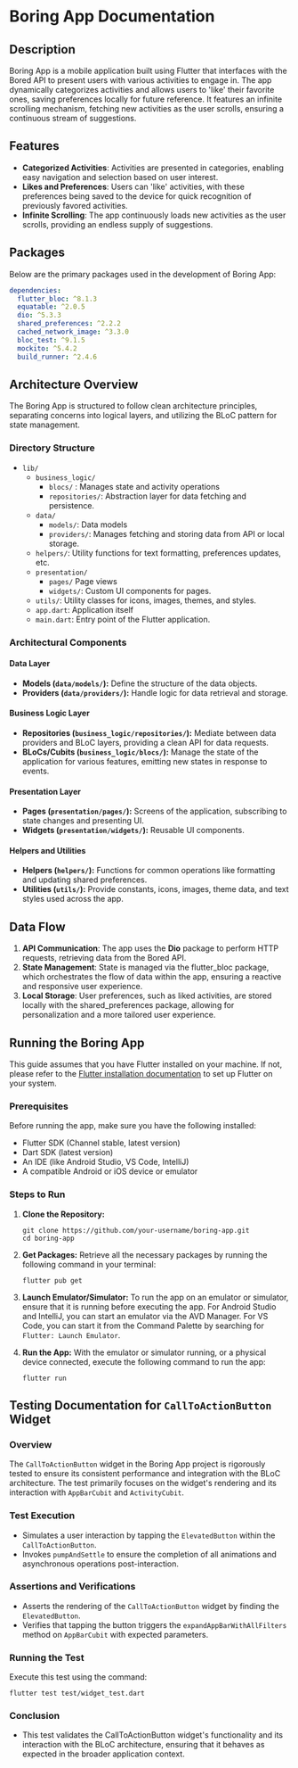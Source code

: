 # Boring App Documentation

## Description

Boring App is a mobile application built using Flutter that interfaces with the Bored API to present users with various
activities to engage in. The app dynamically categorizes activities and allows users to 'like' their favorite ones,
saving preferences locally for future reference. It features an infinite scrolling mechanism, fetching new activities as
the user scrolls, ensuring a continuous stream of suggestions.

## Features

- **Categorized Activities**: Activities are presented in categories, enabling easy navigation and selection based on
  user interest.
- **Likes and Preferences**: Users can 'like' activities, with these preferences being saved to the device for quick
  recognition of previously favored activities.
- **Infinite Scrolling**: The app continuously loads new activities as the user scrolls, providing an endless supply of
  suggestions.

## Packages

Below are the primary packages used in the development of Boring App:

```yaml
dependencies:
  flutter_bloc: ^8.1.3
  equatable: ^2.0.5
  dio: ^5.3.3
  shared_preferences: ^2.2.2
  cached_network_image: ^3.3.0
  bloc_test: ^9.1.5
  mockito: ^5.4.2
  build_runner: ^2.4.6
```

## Architecture Overview

The Boring App is structured to follow clean architecture principles, separating concerns into logical layers, and
utilizing the BLoC pattern for state management.

### Directory Structure

- `lib/`
    - `business_logic/`
        - `blocs/` : Manages state and activity operations
        - `repositories/`: Abstraction layer for data fetching and persistence.
    - `data/`
        - `models/`: Data models
        - `providers/`: Manages fetching and storing data from API or local storage.
    - `helpers/`: Utility functions for text formatting, preferences updates, etc.
    - `presentation/`
        - `pages/` Page views
        - `widgets/`: Custom UI components for pages.
    - `utils/`: Utility classes for icons, images, themes, and styles.
    - `app.dart`: Application itself
    - `main.dart`: Entry point of the Flutter application.

### Architectural Components

#### Data Layer

- **Models (`data/models/`):** Define the structure of the data objects.
- **Providers (`data/providers/`):** Handle logic for data retrieval and storage.

#### Business Logic Layer

- **Repositories (`business_logic/repositories/`):** Mediate between data providers and BLoC layers, providing a clean
  API for data requests.
- **BLoCs/Cubits (`business_logic/blocs/`):** Manage the state of the application for various features, emitting new
  states in response to events.

#### Presentation Layer

- **Pages (`presentation/pages/`):** Screens of the application, subscribing to state changes and presenting UI.
- **Widgets (`presentation/widgets/`):** Reusable UI components.

#### Helpers and Utilities

- **Helpers (`helpers/`):** Functions for common operations like formatting and updating shared preferences.
- **Utilities (`utils/`):** Provide constants, icons, images, theme data, and text styles used across the app.

## Data Flow

1. **API Communication**: The app uses the **Dio** package to perform HTTP requests, retrieving data from the Bored API.
2. **State Management**: State is managed via the flutter_bloc package, which orchestrates the flow of data within the
   app, ensuring a reactive and responsive user experience.
3. **Local Storage**: User preferences, such as liked activities, are stored locally with the shared_preferences
   package, allowing for personalization and a more tailored user experience.

## Running the Boring App

This guide assumes that you have Flutter installed on your machine. If not, please refer to
the [Flutter installation documentation](https://flutter.dev/docs/get-started/install) to set up Flutter on your system.

### Prerequisites

Before running the app, make sure you have the following installed:

- Flutter SDK (Channel stable, latest version)
- Dart SDK (latest version)
- An IDE (like Android Studio, VS Code, IntelliJ)
- A compatible Android or iOS device or emulator

### Steps to Run

1. **Clone the Repository:**
   ```shell
   git clone https://github.com/your-username/boring-app.git
   cd boring-app
    ```
2. **Get Packages:**
   Retrieve all the necessary packages by running the following command in your terminal:
   ```shell
   flutter pub get
    ```

4. **Launch Emulator/Simulator:**
   To run the app on an emulator or simulator, ensure that it is running before executing the app. For Android Studio
   and IntelliJ, you can start an emulator via the AVD Manager. For VS Code, you can start it from the Command Palette
   by searching for `Flutter: Launch Emulator`.

5. **Run the App:**
   With the emulator or simulator running, or a physical device connected, execute the following command to run the app:
   ```shell
   flutter run
     ```

## Testing Documentation for `CallToActionButton` Widget

### Overview

The `CallToActionButton` widget in the Boring App project is rigorously tested to ensure its
consistent performance and integration with the BLoC architecture. The test primarily focuses on the
widget's rendering and its interaction with `AppBarCubit` and `ActivityCubit`.

### Test Execution

- Simulates a user interaction by tapping the `ElevatedButton` within the `CallToActionButton`.
- Invokes `pumpAndSettle` to ensure the completion of all animations and asynchronous operations
  post-interaction.

### Assertions and Verifications

- Asserts the rendering of the `CallToActionButton` widget by finding the `ElevatedButton`.
- Verifies that tapping the button triggers the `expandAppBarWithAllFilters` method on `AppBarCubit`
  with expected parameters.

### Running the Test

Execute this test using the command:

```shell
flutter test test/widget_test.dart
```

### Conclusion

- This test validates the CallToActionButton widget's functionality and its interaction with the
  BLoC architecture, ensuring that it behaves as expected in the broader application context. 